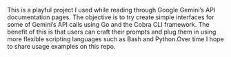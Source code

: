 This is a playful project I used while reading through Google Gemini’s API documentation pages. The objective is to try create simple interfaces for some of Gemini’s API calls using Go and the Cobra CLI framework. The benefit of this is that users can craft their prompts and plug them in using more flexible scripting languages such as Bash and Python.Over time I hope to share usage examples on this repo.
